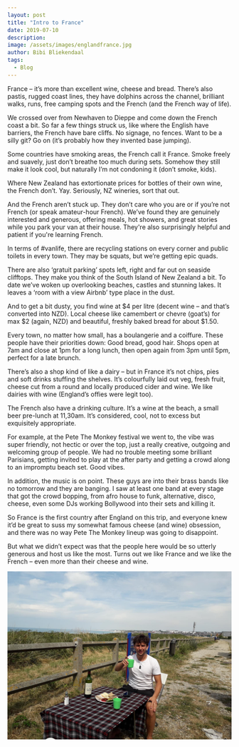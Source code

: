 ```yaml
---
layout: post
title: "Intro to France"
date: 2019-07-10
description:
image: /assets/images/englandfrance.jpg
author: Bibi Bliekendaal
tags: 
  - Blog
---
```


France – it’s more than excellent wine, cheese and bread. There’s also pastis, rugged coast lines, they have dolphins across the channel, brilliant walks, runs, free camping spots and the French (and the French way of life).

We crossed over from Newhaven to Dieppe and come down the French coast a bit. So far a few things struck us, like where the English have barriers, the French have bare cliffs. No signage, no fences. Want to be a silly git? Go on (it’s probably how they invented base jumping).

Some countries have smoking areas, the French call it France. Smoke freely and suavely, just don’t breathe too much during sets. Somehow they still make it look cool, but naturally I’m not condoning it (don’t smoke, kids).

Where New Zealand has extortionate prices for bottles of their own wine, the French don’t. Yay. Seriously, NZ wineries, sort that out.

And the French aren’t stuck up. They don’t care who you are or if you’re not French (or speak amateur-hour French). We’ve found they are genuinely interested and generous, offering meals, hot showers, and great stories while you park your van at their house. They're also surprisingly helpful and patient if you're learning French.

In terms of #vanlife, there are recycling stations on every corner and public toilets in every town. They may be squats, but we’re getting epic quads. 

There are also ‘gratuit parking’ spots left, right and far out on seaside clifftops. They make you think of the South Island of New Zealand a bit. To date we’ve woken up overlooking beaches, castles and stunning lakes. It leaves a ‘room with a view Airbnb’ type place in the dust.

And to get a bit dusty, you find wine at $4 per litre (decent wine – and that’s converted into NZD). Local cheese like camembert or chevre (goat’s) for max $2 (again, NZD) and beautiful, freshly baked bread for about $1.50.

Every town, no matter how small, has a boulangerie and a coiffure. These people have their priorities down: Good bread, good hair. Shops open at 7am and close at 1pm for a long lunch, then open again from 3pm until 5pm, perfect for a late brunch.

There’s also a shop kind of like a dairy – but in France it’s not chips, pies and soft drinks stuffing the shelves. It’s colourfully laid out veg, fresh fruit, cheese cut from a round and locally produced cider and wine. We like dairies with wine (England’s offies were legit too).

The French also have a drinking culture. It’s a wine at the beach, a small beer pre-lunch at 11,30am. It’s considered, cool, not to excess but exquisitely appropriate. 

For example, at the Pete The Monkey festival we went to, the vibe was super friendly, not hectic or over the top, just a really creative, outgoing and welcoming group of people. We had no trouble meeting some brilliant Parisians, getting invited to play at the after party and getting a crowd along to an impromptu beach set. Good vibes.

In addition, the music is on point. These guys are into their brass bands like no tomorrow and they are banging. I saw at least one band at every stage that got the crowd bopping, from afro house to funk, alternative, disco, cheese, even some DJs working Bollywood into their sets and killing it.

So France is the first country after England on this trip, and everyone knew it’d be great to suss my somewhat famous cheese (and wine) obsession, and there was no way Pete The Monkey lineup was going to disappoint.

But what we didn’t expect was that the people here would be so utterly generous and host us like the most. Turns out we like France and we like the French – even more than their cheese and wine.

![Placeholder](/assets/images/joshfrance.jpg#full)
